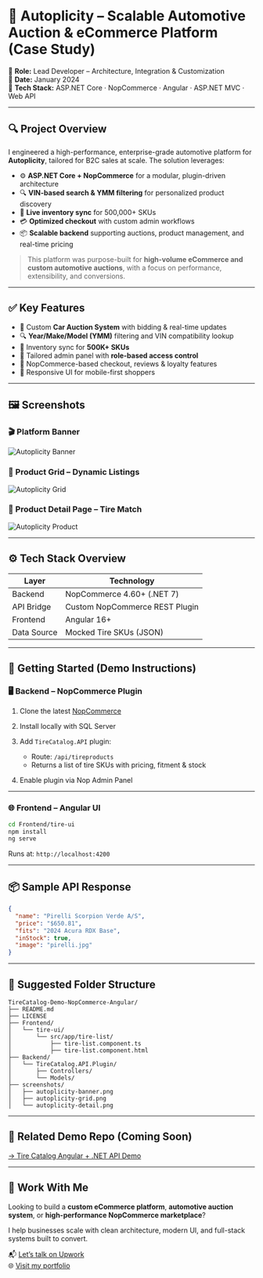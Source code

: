 # 🚗 Autoplicity – Scalable Automotive Auction & eCommerce Platform (Case Study)

🔧 **Role:** Lead Developer – Architecture, Integration & Customization  
📅 **Date:** January 2024  
🧱 **Tech Stack:** ASP.NET Core · NopCommerce · Angular · ASP.NET MVC · Web API  

---

## 🔍 Project Overview

I engineered a high-performance, enterprise-grade automotive platform for **Autoplicity**, tailored for B2C sales at scale. The solution leverages:

- ⚙️ **ASP.NET Core + NopCommerce** for a modular, plugin-driven architecture  
- 🔍 **VIN-based search & YMM filtering** for personalized product discovery  
- 🚗 **Live inventory sync** for 500,000+ SKUs  
- 💳 **Optimized checkout** with custom admin workflows  
- 📦 **Scalable backend** supporting auctions, product management, and real-time pricing

> This platform was purpose-built for **high-volume eCommerce and custom automotive auctions**, with a focus on performance, extensibility, and conversions.

---

## ✅ Key Features

- 🛒 Custom **Car Auction System** with bidding & real-time updates  
- 🔍 **Year/Make/Model (YMM)** filtering and VIN compatibility lookup  
- 🧠 Inventory sync for **500K+ SKUs**  
- 🔧 Tailored admin panel with **role-based access control**  
- 💬 NopCommerce-based checkout, reviews & loyalty features  
- 📱 Responsive UI for mobile-first shoppers

---

## 🖼️ Screenshots

### 🎬 Platform Banner

![Autoplicity Banner](screenshots/autoplicity-banner.png)

### 🛞 Product Grid – Dynamic Listings

![Autoplicity Grid](screenshots/autoplicity-grid.png)

### 📄 Product Detail Page – Tire Match

![Autoplicity Product](screenshots/autoplicity-detail.png)

---

## ⚙️ Tech Stack Overview

| Layer        | Technology                      |
|--------------|----------------------------------|
| Backend      | NopCommerce 4.60+ (.NET 7)       |
| API Bridge   | Custom NopCommerce REST Plugin   |
| Frontend     | Angular 16+                      |
| Data Source  | Mocked Tire SKUs (JSON)          |

---

## 🚀 Getting Started (Demo Instructions)

### 🖥️ Backend – NopCommerce Plugin

1. Clone the latest [NopCommerce](https://github.com/nopSolutions/nopCommerce)
2. Install locally with SQL Server
3. Add `TireCatalog.API` plugin:
   - Route: `/api/tireproducts`
   - Returns a list of tire SKUs with pricing, fitment & stock

4. Enable plugin via Nop Admin Panel

---

### 🌐 Frontend – Angular UI

```bash
cd Frontend/tire-ui
npm install
ng serve
```

Runs at: `http://localhost:4200`

---

## 📦 Sample API Response

```json
{
  "name": "Pirelli Scorpion Verde A/S",
  "price": "$650.81",
  "fits": "2024 Acura RDX Base",
  "inStock": true,
  "image": "pirelli.jpg"
}
```

---

## 📁 Suggested Folder Structure

```
TireCatalog-Demo-NopCommerce-Angular/
├── README.md
├── LICENSE
├── Frontend/
│   └── tire-ui/
│       └── src/app/tire-list/
│           ├── tire-list.component.ts
│           ├── tire-list.component.html
├── Backend/
│   └── TireCatalog.API.Plugin/
│       ├── Controllers/
│       └── Models/
├── screenshots/
│   ├── autoplicity-banner.png
│   ├── autoplicity-grid.png
│   └── autoplicity-detail.png
```

---

## 🧪 Related Demo Repo (Coming Soon)

[→ Tire Catalog Angular + .NET API Demo](https://github.com/asifhameed8/TireCatalog-Demo)

---

## 💬 Work With Me

Looking to build a **custom eCommerce platform**, **automotive auction system**, or **high-performance NopCommerce marketplace**?

I help businesses scale with clean architecture, modern UI, and full-stack systems built to convert.

📬 [Let’s talk on Upwork](https://www.upwork.com/freelancers/asifhameed)  
🌐 [Visit my portfolio](https://asifhameed.com)

